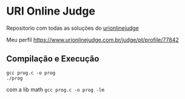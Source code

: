 # URI Online Judge
Repositorio com todas as soluções do [urionlinejudge](https://www.urionlinejudge.com.br)

Meu perfil
https://www.urionlinejudge.com.br/judge/pt/profile/77842

## Compilação e Execução
```
gcc prog.c -o prog
./prog
```

com a lib math
`gcc prog.c -o prog -lm`

